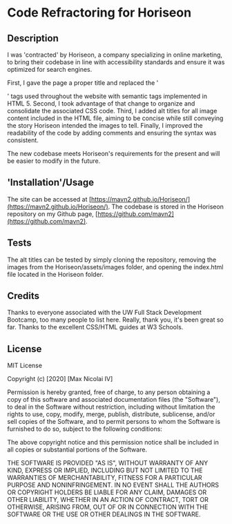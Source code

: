 # Code Refractoring for Horiseon

## Description

I was 'contracted' by Horiseon, a company specializing in online marketing, to bring their codebase
in line with accessibility standards and ensure it was optimized for search engines. 

First, I gave the page a proper title and replaced the '<div>' tags used throughout the website with semantic tags implemented in HTML 5. Second, I took advantage of that change to organize and consolidate the associated CSS code. Third, I added alt titles for all image content included in the HTML file, aiming to be concise while still conveying the story Horiseon intended the images to tell. Finally, I improved the readability of the code by adding comments and ensuring the syntax was consistent.

The new codebase meets Horiseon's requirements for the present and will be easier to modify in the future.

## 'Installation'/Usage

The site can be accessed at [https://mavn2.github.io/Horiseon/](https://mavn2.github.io/Horiseon/). 
The codebase is stored in the Horiseon repository on my Github page, [https://github.com/mavn2](https://github.com/mavn2).

## Tests

The alt titles can be tested by simply cloning the repository, removing the images from the Horiseon/assets/images folder, and opening the index.html file located in the Horiseon folder.

## Credits

Thanks to everyone associated with the UW Full Stack Development Bootcamp, too many people to list here. Really, thank you, it's been great so far.
Thanks to the excellent CSS/HTML guides at W3 Schools.

## License

MIT License

Copyright (c) [2020] [Max Nicolai IV]

Permission is hereby granted, free of charge, to any person obtaining a copy
of this software and associated documentation files (the "Software"), to deal
in the Software without restriction, including without limitation the rights
to use, copy, modify, merge, publish, distribute, sublicense, and/or sell
copies of the Software, and to permit persons to whom the Software is
furnished to do so, subject to the following conditions:

The above copyright notice and this permission notice shall be included in all
copies or substantial portions of the Software.

THE SOFTWARE IS PROVIDED "AS IS", WITHOUT WARRANTY OF ANY KIND, EXPRESS OR
IMPLIED, INCLUDING BUT NOT LIMITED TO THE WARRANTIES OF MERCHANTABILITY,
FITNESS FOR A PARTICULAR PURPOSE AND NONINFRINGEMENT. IN NO EVENT SHALL THE
AUTHORS OR COPYRIGHT HOLDERS BE LIABLE FOR ANY CLAIM, DAMAGES OR OTHER
LIABILITY, WHETHER IN AN ACTION OF CONTRACT, TORT OR OTHERWISE, ARISING FROM,
OUT OF OR IN CONNECTION WITH THE SOFTWARE OR THE USE OR OTHER DEALINGS IN THE
SOFTWARE.
